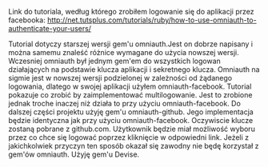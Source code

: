 Link do tutoriala, według którego zrobiłem logowanie się do aplikacji przez facebooka:
http://net.tutsplus.com/tutorials/ruby/how-to-use-omniauth-to-authenticate-your-users/

Tutorial dotyczy starszej wersji gem'u omniauth.Jest on dobrze napisany i można samemu znaleść różnice wymagane do użycia nowszej wersji.
Wczesniej omniauth był jednym gem'em do wszystkich logowan działających na podstawie klucza aplikacji i sekretnego klucza.
Omniauth na sigmie jest w nowszej wersji podzielonej w zależności od żądanego logowania, dlatego w swojej aplikacji użyłem omniauth-facebook. 
Tutorial pokazuje co zrobić by zaimplementować multilogowanie. Jest to zrobione jednak troche inaczej niż działa to przy użyciu omniauth-facebook.
Do dalszej części projektu użyję gem'u omniauth-github. Jego implementacja będzie identyczna jak przy użyciu omniauth-facebook. 
Oczywiscie klucze zostaną pobrane z github.com. Użytkownik będzie miał możliwość wyboru przez co chce się logować poprzez kliknięcie w odpowiedni link.
Jeżeli z jakichkolwiek przyczyn ten sposób okazał się zawodny nie będę korzystał z gem'ów omniauth. Użyję gem'u Devise.
